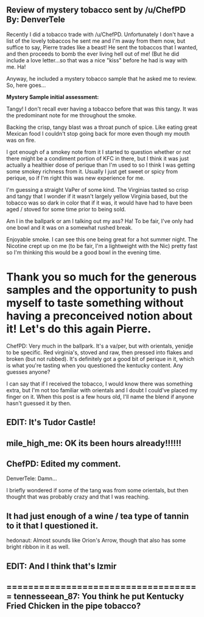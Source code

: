 Review of mystery tobacco sent by /u/ChefPD
By: DenverTele
---
Recently I did a tobacco trade with /u/ChefPD.  Unfortunately I don't have a list of the lovely tobaccos he sent me and I'm away from them now, but suffice to say, Pierre trades like a beast!  He sent the tobaccos that I wanted, and then proceeds to bomb the ever living hell out of me!  (But he did include a love letter...so that was a nice "kiss" before he had is way with me.  Ha!

Anyway, he included a mystery tobacco sample that he asked me to review.  So, here goes...

**Mystery Sample initial assessment:**

Tangy! I don't recall ever having a tobacco before that was this tangy. It was the predominant note for me throughout the smoke.

Backing the crisp, tangy blast was a throat punch of spice. Like eating great Mexican food I couldn't stop going back for more even though my mouth was on fire.

I got enough of a smokey note from it I started to question whether or not there might be a condiment portion of KFC in there, but I think it was just actually a healthier dose of perique than I'm used to so I think I was getting some smokey richness from it. Usually I just get sweet or spicy from perique, so if I'm right this was new experience for me.

I'm guessing a straight VaPer of some kind. The Virginias tasted so crisp and tangy that I wonder if it wasn't largely yellow Virginia based, but the tobacco was so dark in color that if it was, it would have had to have been aged / stoved for some time prior to being sold.

Am I in the ballpark or am I talking out my ass? Ha! To be fair, I've only had one bowl and it was on a somewhat rushed break.

Enjoyable smoke. I can see this one being great for a hot summer night. The Nicotine crept up on me (to be fair, I'm a lightweight with the Nic) pretty fast so I'm thinking this would be a good bowl in the evening time.

Thank you so much for the generous samples and the opportunity to push myself to taste something without having a preconceived notion about it!  Let's do this again Pierre.
====================================
ChefPD: Very much in the ballpark. It's a va/per, but with orientals, yenidje to be specific. Red virginia's, stoved and raw, then pressed into flakes and broken (but not rubbed). It's definitely got a good bit of perique in it, which is what you're tasting when you questioned the kentucky content. Any guesses anyone? 

I can say that if I received the tobacco, I would know there was something extra, but I'm not too familiar with orientals and I doubt I could've placed my finger on it. When this post is a few hours old, I'll name the blend if anyone hasn't guessed it by then. 

**EDIT:** It's Tudor Castle!
--
mile_high_me: OK its been hours already!!!!!!
--
ChefPD: Edited my comment.
--
DenverTele: Damn...

I briefly wondered if some of the tang was from some orientals, but then thought that was probably crazy and that I was reaching.

It had just enough of a wine / tea type of tannin to it that I questioned it.
--
hedonaut: Almost sounds like Orion's Arrow, though that also has some bright ribbon in it as well. 

EDIT: And I think that's Izmir
--
====================================
tennesseean_87: You think he put Kentucky Fried Chicken in the pipe tobacco?
--
